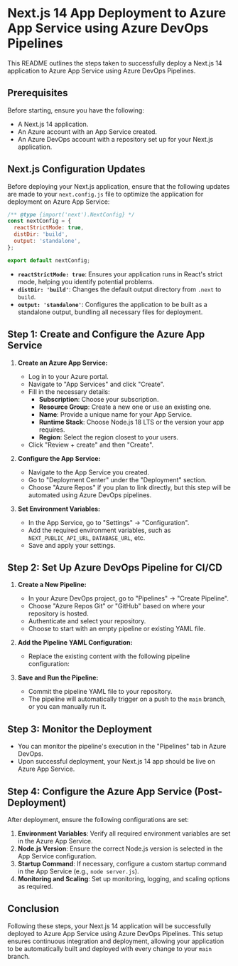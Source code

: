 # Next.js 14 App Deployment to Azure App Service using Azure DevOps Pipelines

This README outlines the steps taken to successfully deploy a Next.js 14 application to Azure App Service using Azure DevOps Pipelines.

## Prerequisites

Before starting, ensure you have the following:

- A Next.js 14 application.
- An Azure account with an App Service created.
- An Azure DevOps account with a repository set up for your Next.js application.

## Next.js Configuration Updates

Before deploying your Next.js application, ensure that the following updates are made to your `next.config.js` file to optimize the application for deployment on Azure App Service:

```javascript
/** @type {import('next').NextConfig} */
const nextConfig = {
  reactStrictMode: true,
  distDir: 'build',
  output: 'standalone',
};

export default nextConfig;
```

- **`reactStrictMode: true`**: Ensures your application runs in React's strict mode, helping you identify potential problems.
- **`distDir: 'build'`**: Changes the default output directory from `.next` to `build`.
- **`output: 'standalone'`**: Configures the application to be built as a standalone output, bundling all necessary files for deployment.

## Step 1: Create and Configure the Azure App Service

1. **Create an Azure App Service:**

   - Log in to your Azure portal.
   - Navigate to "App Services" and click "Create".
   - Fill in the necessary details:
     - **Subscription**: Choose your subscription.
     - **Resource Group**: Create a new one or use an existing one.
     - **Name**: Provide a unique name for your App Service.
     - **Runtime Stack**: Choose Node.js 18 LTS or the version your app requires.
     - **Region**: Select the region closest to your users.
   - Click "Review + create" and then "Create".

2. **Configure the App Service:**

   - Navigate to the App Service you created.
   - Go to "Deployment Center" under the "Deployment" section.
   - Choose "Azure Repos" if you plan to link directly, but this step will be automated using Azure DevOps pipelines.

3. **Set Environment Variables:**
   - In the App Service, go to "Settings" -> "Configuration".
   - Add the required environment variables, such as `NEXT_PUBLIC_API_URL`, `DATABASE_URL`, etc.
   - Save and apply your settings.

## Step 2: Set Up Azure DevOps Pipeline for CI/CD

1. **Create a New Pipeline:**

   - In your Azure DevOps project, go to "Pipelines" -> "Create Pipeline".
   - Choose "Azure Repos Git" or "GitHub" based on where your repository is hosted.
   - Authenticate and select your repository.
   - Choose to start with an empty pipeline or existing YAML file.

2. **Add the Pipeline YAML Configuration:**

   - Replace the existing content with the following pipeline configuration:

3. **Save and Run the Pipeline:**

   - Commit the pipeline YAML file to your repository.
   - The pipeline will automatically trigger on a push to the `main` branch, or you can manually run it.

## Step 3: Monitor the Deployment

- You can monitor the pipeline's execution in the "Pipelines" tab in Azure DevOps.
- Upon successful deployment, your Next.js 14 app should be live on Azure App Service.

## Step 4: Configure the Azure App Service (Post-Deployment)

After deployment, ensure the following configurations are set:

1. **Environment Variables**: Verify all required environment variables are set in the Azure App Service.
2. **Node.js Version**: Ensure the correct Node.js version is selected in the App Service configuration.
3. **Startup Command**: If necessary, configure a custom startup command in the App Service (e.g., `node server.js`).
4. **Monitoring and Scaling**: Set up monitoring, logging, and scaling options as required.

## Conclusion

Following these steps, your Next.js 14 application will be successfully deployed to Azure App Service using Azure DevOps Pipelines. This setup ensures continuous integration and deployment, allowing your application to be automatically built and deployed with every change to your `main` branch.
